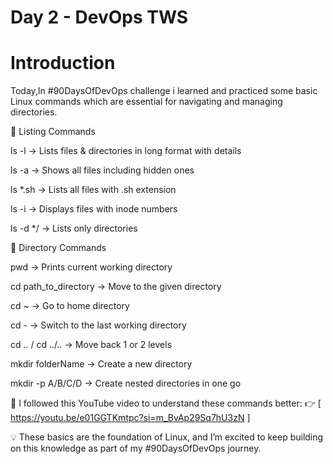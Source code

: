 # Day 2 - DevOps TWS

# Introduction
Today,In #90DaysOfDevOps challenge i learned and practiced some basic Linux commands which are essential for navigating and managing directories.

🔹 Listing Commands

ls -l → Lists files & directories in long format with details

ls -a → Shows all files including hidden ones

ls *.sh → Lists all files with .sh extension

ls -i → Displays files with inode numbers

ls -d */ → Lists only directories

🔹 Directory Commands

pwd → Prints current working directory

cd path_to_directory → Move to the given directory

cd ~ → Go to home directory

cd - → Switch to the last working directory

cd .. / cd ../.. → Move back 1 or 2 levels

mkdir folderName → Create a new directory

mkdir -p A/B/C/D → Create nested directories in one go

📖 I followed this YouTube video to understand these commands better:
👉 [ https://youtu.be/e01GGTKmtpc?si=m_BvAp29Sq7hU3zN ]


💡 These basics are the foundation of Linux, and I’m excited to keep building on this knowledge as part of my #90DaysOfDevOps journey.
